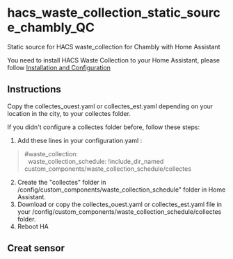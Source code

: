 # hacs_waste_collection_static_source_chambly_QC
Static source for HACS waste_collection for Chambly with Home Assistant

You need to install HACS Waste Collection to your Home Assistant, please follow [Installation and Configuration](https://github.com/mampfes/hacs_waste_collection_schedule?tab=readme-ov-file#installation-and-configuration)

## Instructions

Copy the collectes_ouest.yaml or collectes_est.yaml depending on your location in the city, to your collectes folder.

If you didn't configure a collectes folder before, follow these steps:

1. Add these lines in your configuration.yaml :

> #waste_collection: <BR>
> &nbsp;&nbsp;waste_collection_schedule: !include_dir_named custom_components/waste_collection_schedule/collectes

2. Create the "collectes" folder in /config/custom_components/waste_collection_schedule" folder in Home Assistant.
3. Download or copy the collectes_ouest.yaml or collectes_est.yaml file in your /config/custom_components/waste_collection_schedule/collectes folder.
4. Reboot HA

## Creat sensor

